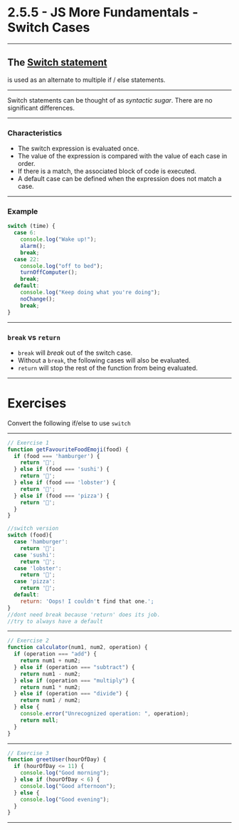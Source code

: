 # 2.5.5 - JS More Fundamentals - Switch Cases

---

## The [Switch statement](https://love2dev.com/blog/javascript-switch-statement/)

is used as an alternate to multiple if / else statements.

---

Switch statements can be thought of as _syntactic sugar_. There are no significant differences.

---

### Characteristics

- The switch expression is evaluated once.
- The value of the expression is compared with the value of each case in order.
- If there is a match, the associated block of code is executed.
- A default case can be defined when the expression does not match a case.

---

### Example

```js
switch (time) {
  case 6:
    console.log("Wake up!");
    alarm();
    break;
  case 22:
    console.log("off to bed");
    turnOffComputer();
    break;
  default:
    console.log("Keep doing what you're doing");
    noChange();
    break;
}
```

---

### `break` vs `return`

- `break` will _break_ out of the switch case.
- Without a `break`, the following cases will also be evaluated.
- `return` will stop the rest of the function from being evaluated.

---

# Exercises

Convert the following if/else to use `switch`

---

```js
// Exercise 1
function getFavouriteFoodEmoji(food) {
  if (food === 'hamburger') {
    return '🍔';
  } else if (food === 'sushi') {
    return '🍣';
  } else if (food === 'lobster') {
    return '🦞';
  } else if (food === 'pizza') {
    return '🍕';
  }
}

//switch version
switch (food){
  case 'hamburger':
    return '🍔';
  case 'sushi':
    return '🍣';
  case 'lobster':
    return '🦞';
  case 'pizza':
    return '🍕';
  default:
    return: 'Oops! I couldn't find that one.';
}
//dont need break because 'return' does its job.
//try to always have a default
```

---

```js
// Exercise 2
function calculator(num1, num2, operation) {
  if (operation === "add") {
    return num1 + num2;
  } else if (operation === "subtract") {
    return num1 - num2;
  } else if (operation === "multiply") {
    return num1 * num2;
  } else if (operation === "divide") {
    return num1 / num2;
  } else {
    console.error("Unrecognized operation: ", operation);
    return null;
  }
}
```

---

```js
// Exercise 3
function greetUser(hourOfDay) {
  if (hourOfDay <= 11) {
    console.log("Good morning");
  } else if (hourOfDay < 6) {
    console.log("Good afternoon");
  } else {
    console.log("Good evening");
  }
}
```

---
